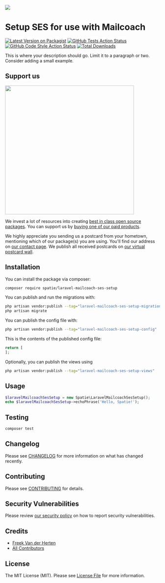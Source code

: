 
[<img src="https://github-ads.s3.eu-central-1.amazonaws.com/support-ukraine.svg?t=1" />](https://supportukrainenow.org)

# Setup SES for use with Mailcoach

[![Latest Version on Packagist](https://img.shields.io/packagist/v/spatie/laravel-mailcoach-ses-setup.svg?style=flat-square)](https://packagist.org/packages/spatie/laravel-mailcoach-ses-setup)
[![GitHub Tests Action Status](https://img.shields.io/github/workflow/status/spatie/laravel-mailcoach-ses-setup/run-tests?label=tests)](https://github.com/spatie/laravel-mailcoach-ses-setup/actions?query=workflow%3Arun-tests+branch%3Amain)
[![GitHub Code Style Action Status](https://img.shields.io/github/workflow/status/spatie/laravel-mailcoach-ses-setup/Check%20&%20fix%20styling?label=code%20style)](https://github.com/spatie/laravel-mailcoach-ses-setup/actions?query=workflow%3A"Check+%26+fix+styling"+branch%3Amain)
[![Total Downloads](https://img.shields.io/packagist/dt/spatie/laravel-mailcoach-ses-setup.svg?style=flat-square)](https://packagist.org/packages/spatie/laravel-mailcoach-ses-setup)

This is where your description should go. Limit it to a paragraph or two. Consider adding a small example.

## Support us

[<img src="https://github-ads.s3.eu-central-1.amazonaws.com/laravel-mailcoach-ses-setup.jpg?t=1" width="419px" />](https://spatie.be/github-ad-click/laravel-mailcoach-ses-setup)

We invest a lot of resources into creating [best in class open source packages](https://spatie.be/open-source). You can support us by [buying one of our paid products](https://spatie.be/open-source/support-us).

We highly appreciate you sending us a postcard from your hometown, mentioning which of our package(s) you are using. You'll find our address on [our contact page](https://spatie.be/about-us). We publish all received postcards on [our virtual postcard wall](https://spatie.be/open-source/postcards).

## Installation

You can install the package via composer:

```bash
composer require spatie/laravel-mailcoach-ses-setup
```

You can publish and run the migrations with:

```bash
php artisan vendor:publish --tag="laravel-mailcoach-ses-setup-migrations"
php artisan migrate
```

You can publish the config file with:

```bash
php artisan vendor:publish --tag="laravel-mailcoach-ses-setup-config"
```

This is the contents of the published config file:

```php
return [
];
```

Optionally, you can publish the views using

```bash
php artisan vendor:publish --tag="laravel-mailcoach-ses-setup-views"
```

## Usage

```php
$laravelMailcoachSesSetup = new Spatie\LaravelMailcoachSesSetup();
echo $laravelMailcoachSesSetup->echoPhrase('Hello, Spatie!');
```

## Testing

```bash
composer test
```

## Changelog

Please see [CHANGELOG](CHANGELOG.md) for more information on what has changed recently.

## Contributing

Please see [CONTRIBUTING](https://github.com/spatie/.github/blob/main/CONTRIBUTING.md) for details.

## Security Vulnerabilities

Please review [our security policy](../../security/policy) on how to report security vulnerabilities.

## Credits

- [Freek Van der Herten](https://github.com/freekmurze)
- [All Contributors](../../contributors)

## License

The MIT License (MIT). Please see [License File](LICENSE.md) for more information.
